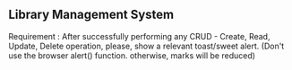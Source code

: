 ## Library Management System

Requirement :
After successfully performing any CRUD - Create, Read, Update, Delete
operation, please, show a relevant toast/sweet alert. (Don't use the browser
alert() function. otherwise, marks will be reduced)